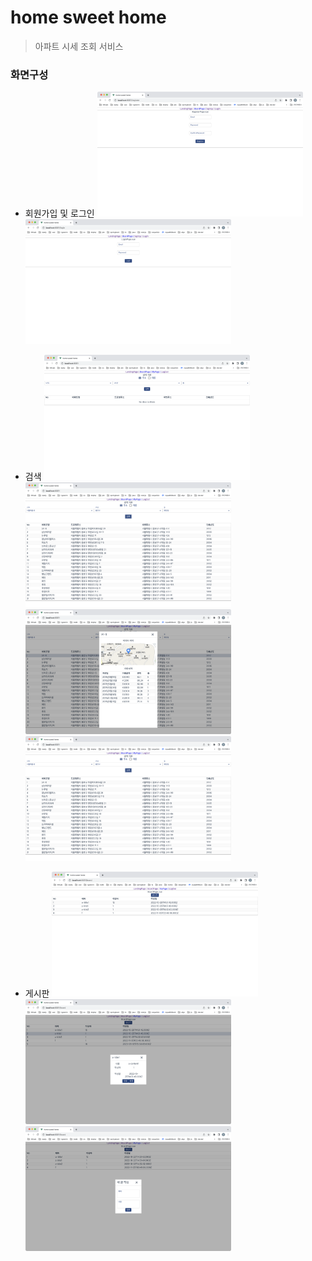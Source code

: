 # home sweet home

> 아파트 시세 조회 서비스

### 화면구성

- 회원가입 및 로그인
  <img src="./assets/v1/pages/signup.png" height="200"> <img src="./assets/v1/pages/login.png" height="200">
- 검색
  <img src="./assets/v1/pages/search.png" height="200"> <img src="./assets/v1/pages/search-address.png" height="200">
  <img src="./assets/v1/pages/search-detail.png" height="200"> <img src="./assets/v1/pages/search-address.png" height="200">

- 게시판
  <img src="./assets/v1/pages/board.png" height="200"> <img src="./assets/v1/pages/board-detail.png" height="200">
  <img src="./assets/v1/pages/board-new.png" height="200">
